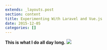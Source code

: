 ```yaml
---
extends: _layouts.post
section: content
title: Experimenting With Laravel and Vue.js
date: 2015-12-05
categories: []
---
```


**This is what I do all day long.**
![](/assets/img/VhlQKh.jpg)
